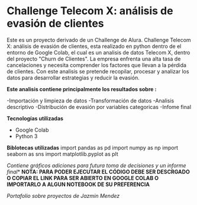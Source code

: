 # Challenge Telecom X: análisis de evasión de clientes


Este es un proyecto derivado de un Challenge de Alura. Challenge Telecom X: análisis de evasión de clientes, esta realizado en python dentro de el entorno de Google Colab, el cual es un analisis de datos Telecom X, dentro del proyecto "Churn de Clientes". La empresa enfrenta una alta tasa de cancelaciones y necesita comprender los factores que llevan a la pérdida de clientes. Con este analisis se pretende recopilar, procesar y analizar los datos para desarrollar estrategias y reducir la evasión.

**Este analisis contiene principalmente los resultados sobre :**

-Importación y limpieza de datos
-Transformación de datos
-Analisis descriptivo
-Distribución de evasión por variables categoricas
-Infome final

**Tecnologías utilizadas**

- Google Colab
- Python 3

**Biblotecas utilizadas**
import pandas as pd
import numpy as np
import seaborn as sns
import matplotlib.pyplot as plt


*Contiene gráficos adiciones para futura toma de decisiones y un informe final**
**NOTA: PARA PODER EJECUTAR EL CÓDIGO DEBE SER DESCRGADO O COPIAR EL LINK PARA SER ABIERTO EN GOOGLE COLAB O IMPORTARLO A ALGUN NOTEBOOK DE SU PREFERENCIA**


*Portafolio sobre proyectos de Jazmin Mendez*
